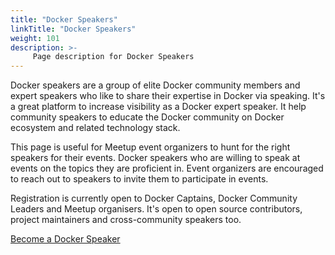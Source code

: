 ```yaml
---
title: "Docker Speakers"
linkTitle: "Docker Speakers"
weight: 101
description: >-
     Page description for Docker Speakers
---
```


Docker speakers are a group of elite Docker community members and expert speakers who like to share their expertise in Docker via speaking.
It's a great platform to increase visibility as a Docker expert speaker. It help community speakers to educate the Docker community on Docker ecosystem and related technology stack.

This page is useful for  Meetup event organizers to hunt for the right speakers for their events. Docker speakers  who are willing to speak at events on the topics
they are proficient in. Event organizers are encouraged to reach out to speakers to invite them to participate in events.


Registration is currently open to Docker Captains, Docker Community Leaders and Meetup organisers. It's open to open source contributors, project maintainers and cross-community speakers too.


<a href="https://dockercommunity.typeform.com/to/A4kl2plD" class="btn btn-primary btn-success"><span class="align-middle">Become a Docker Speaker </span></a>

